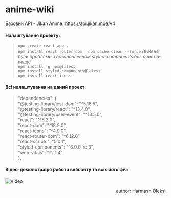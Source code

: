 
# anime-wiki

Базовий API - Jikan Anime: https://api.jikan.moe/v4

#### Налаштування проекту:  
>`npx create-react-app .`  
>`npm install react-router-dom  `
>`npm cache clean --force` _(в мене були проблеми з встановленням styled-components без очистки кешу)_  
>`npm install -g npm@latest`  
>`npm install styled-components@latest`   
>`npm install react-icons`  

#### Всі налаштування на даний проект:
>"dependencies": {  
    "@testing-library/jest-dom": "^5.16.5",  
    "@testing-library/react": "^13.4.0",  
    "@testing-library/user-event": "^13.5.0",  
    "react": "^18.2.0",  
    "react-dom": "^18.2.0",  
    "react-icons": "^4.9.0",  
    "react-router-dom": "^6.12.0",  
    "react-scripts": "5.0.1",  
    "styled-components": "^6.0.0-rc.3",  
    "web-vitals": "^2.1.4"  
  },


#### **Відео-демонстрація роботи вебсайту та всіх його фіч:**  
![Video](https://youtu.be/Q2WCTd08xDw)

<p style="text-align: right;">author: Harmash Oleksii</p>